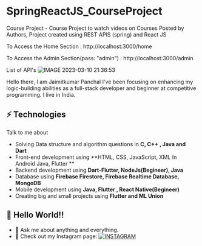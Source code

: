 # SpringReactJS_CourseProject
Course Project - Course Project  to watch videos on Courses Posted by Authors, Project created using REST APIS (spring) and React JS

To Access the Home Section : 
http://localhost:3000/home

To Access the Admin Section(pass: "admin") :
http://localhost:3000/admin

List of API's
![IMAGE 2023-03-10 21:36:53](https://user-images.githubusercontent.com/68295105/224365254-23267e68-5e08-436b-aaff-0612f36ec996.jpg)




Hello there, I am Jaimitkumar Panchal
I've been focusing on enhancing my logic-building abilities as a full-stack developer and beginner at competitive programming. I live in India.

## ⚡ Technologies
Talk to me about

- Solving Data structure and algorithm questions in **C, C++ , Java and Dart**
- Front-end development using **HTML, CSS, JavaScript, XML In Android Java, Flutter **
- Backend development using **Dart-Flutter, NodeJs(Begineer), Java**
- Database using **Firebase Firestore, Firebase Realtime Database, MongoDB**
- Mobile development using **Java, Flutter , React Native(Begineer)**
- Creating big and small projects using **Flutter and ML Union**


## 🤔 Hello World!! 
- 💬 Ask me about anything and everything.
- 🎯 Check out my Instagram page: [![INSTAGRAM](https://img.shields.io/badge/FOLLOW%20ME-INSTAGRAM-blueviolet?style=flat-square&logo=Instagram&logoColor=white)](https://www.instagram.com/jaimit_panchal/?hl=en)
